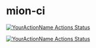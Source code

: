 # mion-ci

[![YourActionName Actions Status](https://github.com/APS-Networks/mion-ci/workflows/CI/badge.svg)](https://github.com/NetworkGradeLinux/mion-ci/actions/workflows/ci.yml)

[![YourActionName Actions Status](https://github.com/APS-Networks/mion-ci/workflows/CI-SDE/badge.svg)](https://github.com/NetworkGradeLinux/mion-ci/actions/workflows/ci-sde.yml)

